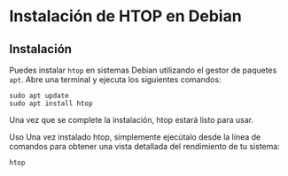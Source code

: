 # Instalación de HTOP en Debian

## Instalación

Puedes instalar `htop` en sistemas Debian utilizando el gestor de paquetes `apt`. Abre una terminal y ejecuta los siguientes comandos:

```shell
sudo apt update
sudo apt install htop
```
Una vez que se complete la instalación, htop estará listo para usar.

Uso
Una vez instalado htop, simplemente ejecútalo desde la línea de comandos para obtener una vista detallada del rendimiento de tu sistema:

```shell
htop
```
